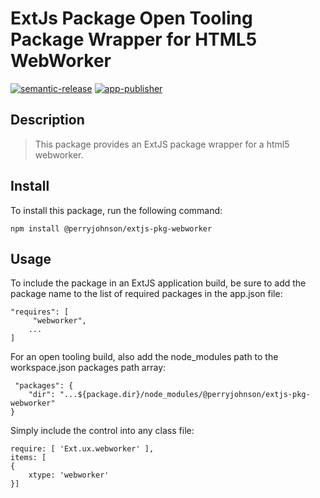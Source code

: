 # ExtJs Package Open Tooling Package Wrapper for HTML5 WebWorker

[![semantic-release](https://img.shields.io/badge/%20%20%F0%9F%93%A6%F0%9F%9A%80-semantic--release-e10079.svg)](https://github.com/semantic-release/semantic-release)
[![app-publisher](https://app1.development.pjats.com/res/img/app-publisher-badge.svg)](https://npm.development.pjats.com/-/web/detail/@perryjohnson/app-publisher)

## Description

> This package provides an ExtJS package wrapper for a html5 webworker.

## Install

To install this package, run the following command:

    npm install @perryjohnson/extjs-pkg-webworker

## Usage

To include the package in an ExtJS application build, be sure to add the package name to the list of required packages in the app.json file:

    "requires": [
         "webworker",
        ...
    ]

For an open tooling build, also add the node_modules path to the workspace.json packages path array:

     "packages": {
        "dir": "...${package.dir}/node_modules/@perryjohnson/extjs-pkg-webworker"
    }

Simply include the control into any class file:

    require: [ 'Ext.ux.webworker' ],
    items: [
    {
        xtype: 'webworker'
    }]
